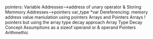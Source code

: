 pointers:
Variable Addresses-->address of unary operator &
Storing Memmory Addresses-->pointers var_type \*var
Dereferencing: memory address value maniulation using pointers
Arrays and Pointers
Arrays ! pointers but using the array type decay approach
Array Type Decay Concept Assumptions
as a sizeof operand or & operand
Pointers Arithmethic
